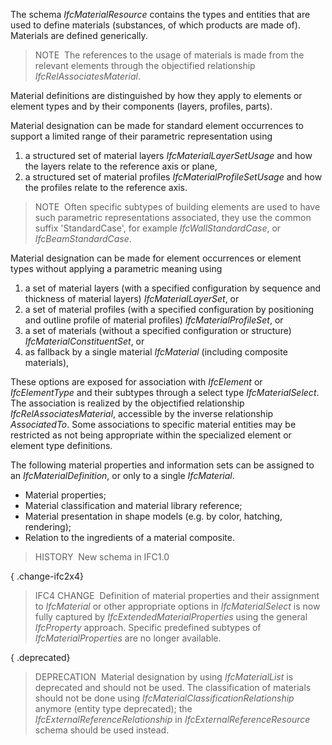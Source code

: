 ﻿The schema _IfcMaterialResource_ contains the types and entities that are used to define materials (substances, of which products are made of). Materials are defined generically.

> NOTE&nbsp; The references to the usage of materials is made from the relevant elements through the objectified relationship _IfcRelAssociatesMaterial_.

Material definitions are distinguished by how they apply to elements or element types and by their components (layers, profiles, parts).

Material designation can be made for standard element occurrences to support a limited range of their parametric representation using

1. a structured set of material layers _IfcMaterialLayerSetUsage_ and how the layers relate to the reference axis or plane,
2. a structured set of material profiles _IfcMaterialProfileSetUsage_ and how the profiles relate to the reference axis.

> NOTE&nbsp; Often specific subtypes of building elements are used to have such parametric representations associated, they use the common suffix 'StandardCase', for example _IfcWallStandardCase_, or _IfcBeamStandardCase_.

Material designation can be made for element occurrences or element types without applying a parametric meaning using

1. a set of material layers (with a specified configuration by sequence and thickness of material layers) _IfcMaterialLayerSet_, or 
2. a set of material profiles (with a specified configuration by positioning and outline profile of material profiles) _IfcMaterialProfileSet_, or
3. a set of materials (without a specified configuration or structure) _IfcMaterialConstituentSet_, or
4. as fallback by a single material _IfcMaterial_ (including composite materials),

These options are exposed for association with _IfcElement_ or _IfcElementType_ and their subtypes through a select type _IfcMaterialSelect_. The association is realized by the objectified relationship _IfcRelAssociatesMaterial_, accessible by the inverse relationship _AssociatedTo_. Some associations to specific material entities may be restricted as not being appropriate within the specialized element or element type definitions.

The following material properties and information sets can be assigned to an _IfcMaterialDefinition_, or only to a single _IfcMaterial_.

* Material properties;
* Material classification and material library reference;
* Material presentation in shape models (e.g. by color, hatching, rendering);
* Relation to the ingredients of a material composite.

> HISTORY&nbsp; New schema in IFC1.0

{ .change-ifc2x4}
> IFC4 CHANGE&nbsp; Definition of material properties and their assignment to _IfcMaterial_ or other appropriate options in _IfcMaterialSelect_ is now fully captured by _IfcExtendedMaterialProperties_ using the general _IfcProperty_ approach. Specific predefined subtypes of _IfcMaterialProperties_ are no longer available.

{ .deprecated}
> DEPRECATION&nbsp; Material designation by using _IfcMaterialList_ is deprecated and should not be used. The classification of materials should not be done using _IfcMaterialClassificationRelationship_ anymore (entity type deprecated); the _IfcExternalReferenceRelationship_ in _IfcExternalReferenceResource_ schema should be used instead.
